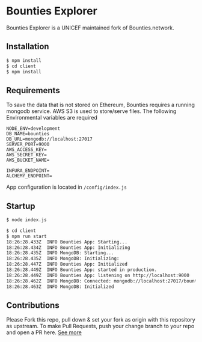 # Bounties Explorer
Bounties Explorer is a UNICEF maintained fork of Bounties.network.

## Installation

```sh
$ npm install
$ cd client
$ npm install
```

## Requirements

To save the data that is not stored on Ethereum, Bounties requires a running mongodb service. AWS S3 is used to store/serve files.
The following Environmental variables are required 

```
NODE_ENV=development
DB_NAME=bounties
DB_URL=mongodb://localhost:27017
SERVER_PORT=9000
AWS_ACCESS_KEY=
AWS_SECRET_KEY=
AWS_BUCKET_NAME=

INFURA_ENDPOINT=
ALCHEMY_ENDPOINT=
```

App configuration is located in   `/config/index.js`

## Startup

```sh
$ node index.js
```

```sh
$ cd client
$ npm run start
18:26:28.433Z  INFO Bounties App: Starting...
18:26:28.434Z  INFO Bounties App: Initializing
18:26:28.435Z  INFO MongoDB: Starting...
18:26:28.435Z  INFO MongoDB: Initializing:
18:26:28.447Z  INFO Bounties App: Initialized
18:26:28.449Z  INFO Bounties App: started in production.
18:26:28.449Z  INFO Bounties App: listening on http://localhost:9000
18:26:28.462Z  INFO MongoDB: Connected: mongodb://localhost:27017/bounties
18:26:28.463Z  INFO MongoDB: Initialized
```

## Contributions
Please Fork this repo, pull down & set your fork as origin with this repository as upstream. To make Pull Requests, push your change branch to your repo and open a PR here. [See more](https://github.com/unicef/juniper-portfolio/tree/develop/contributing)



